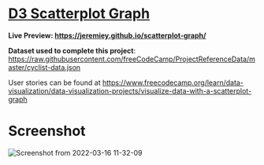 # [D3 Scatterplot Graph](https://www.freecodecamp.org/learn/data-visualization/data-visualization-projects/visualize-data-with-a-scatterplot-graph)

**Live Preview: <https://jeremiey.github.io/scatterplot-graph/>**

**Dataset used to complete this project**: <https://raw.githubusercontent.com/freeCodeCamp/ProjectReferenceData/master/cyclist-data.json>

User stories can be found at <https://www.freecodecamp.org/learn/data-visualization/data-visualization-projects/visualize-data-with-a-scatterplot-graph>

# Screenshot

![Screenshot from 2022-03-16 11-32-09](https://user-images.githubusercontent.com/87664239/158570763-ea966cba-8380-4676-b3a8-94ca575518ac.png)
